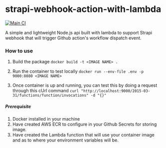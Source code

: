 # strapi-webhook-action-with-lambda
[![Main CI](https://github.com/missbritz/strapi-webhook-action-support-using-lambda/actions/workflows/main-ci.yml/badge.svg)](https://github.com/missbritz/strapi-webhook-action-support-using-lambda/actions/workflows/main-ci.yml)

A simple and lightweight Node.js api built with lambda to support Strapi webhook that will trigger Github action's workflow dispatch event.

### How to use

1. Build the package
   `docker build -t <IMAGE NAME> .`

2. Run the container to test locally
   `docker run --env-file .env -p 9000:8080 <IMAGE NAME>`

3. Once container is up and running, you can test this by doing a request through this cUrl command `curl "http://localhost:9000/2015-03-31/functions/function/invocations" -d "{}"`

##### Prerequisite

1. Docker installed in your machine
2. Have created AWS ECR to configure in your Github Secrets for storing image.
3. Have created the Lambda function that will use your container image and as to where your environment variables will be.
